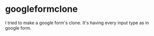 # googleformclone
I tried to make a google form's clone. It's having every input type as in google form.
